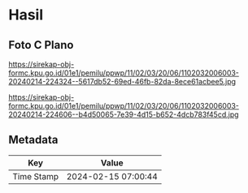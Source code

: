 # Hasil

## Foto C Plano

https://sirekap-obj-formc.kpu.go.id/01e1/pemilu/ppwp/11/02/03/20/06/1102032006003-20240214-224324--5617db52-69ed-46fb-82da-8ece61acbee5.jpg

https://sirekap-obj-formc.kpu.go.id/01e1/pemilu/ppwp/11/02/03/20/06/1102032006003-20240214-224606--b4d50065-7e39-4d15-b652-4dcb783f45cd.jpg


## Metadata

| Key        | Value               |
| ---------- | ------------------- |
| Time Stamp | 2024-02-15 07:00:44 |



